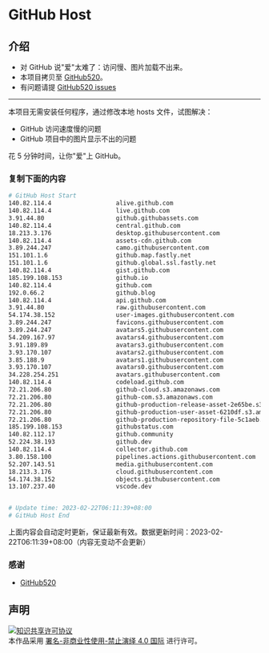 # GitHub Host
## 介绍
- 对 GitHub 说"爱"太难了：访问慢、图片加载不出来。
- 本项目拷贝至 [GitHub520](https://github.com/521xueweihan/GitHub520)。
- 有问题请提 [GitHub520 issues](https://github.com/521xueweihan/GitHub520/issues/new)

---

本项目无需安装任何程序，通过修改本地 hosts 文件，试图解决：
- GitHub 访问速度慢的问题
- GitHub 项目中的图片显示不出的问题

花 5 分钟时间，让你"爱"上 GitHub。

### 复制下面的内容
```bash
# GitHub Host Start
140.82.114.4                  alive.github.com
140.82.114.4                  live.github.com
3.91.44.80                    github.githubassets.com
140.82.114.4                  central.github.com
18.213.3.176                  desktop.githubusercontent.com
140.82.114.4                  assets-cdn.github.com
3.89.244.247                  camo.githubusercontent.com
151.101.1.6                   github.map.fastly.net
151.101.1.6                   github.global.ssl.fastly.net
140.82.114.4                  gist.github.com
185.199.108.153               github.io
140.82.114.4                  github.com
192.0.66.2                    github.blog
140.82.114.4                  api.github.com
3.91.44.80                    raw.githubusercontent.com
54.174.38.152                 user-images.githubusercontent.com
3.89.244.247                  favicons.githubusercontent.com
3.89.244.247                  avatars5.githubusercontent.com
54.209.167.97                 avatars4.githubusercontent.com
3.91.189.89                   avatars3.githubusercontent.com
3.93.170.107                  avatars2.githubusercontent.com
3.85.188.9                    avatars1.githubusercontent.com
3.93.170.107                  avatars0.githubusercontent.com
34.228.254.251                avatars.githubusercontent.com
140.82.114.4                  codeload.github.com
72.21.206.80                  github-cloud.s3.amazonaws.com
72.21.206.80                  github-com.s3.amazonaws.com
72.21.206.80                  github-production-release-asset-2e65be.s3.amazonaws.com
72.21.206.80                  github-production-user-asset-6210df.s3.amazonaws.com
72.21.206.80                  github-production-repository-file-5c1aeb.s3.amazonaws.com
185.199.108.153               githubstatus.com
140.82.112.17                 github.community
52.224.38.193                 github.dev
140.82.114.4                  collector.github.com
3.80.158.100                  pipelines.actions.githubusercontent.com
52.207.143.51                 media.githubusercontent.com
18.213.3.176                  cloud.githubusercontent.com
54.174.38.152                 objects.githubusercontent.com
13.107.237.40                 vscode.dev


# Update time: 2023-02-22T06:11:39+08:00
# GitHub Host End

```
上面内容会自动定时更新，保证最新有效。数据更新时间：2023-02-22T06:11:39+08:00（内容无变动不会更新）

### 感谢

- [GitHub520](https://github.com/521xueweihan/GitHub520)

## 声明
<a rel="license" href="https://creativecommons.org/licenses/by-nc-nd/4.0/deed.zh"><img alt="知识共享许可协议" style="border-width: 0" src="https://licensebuttons.net/l/by-nc-nd/4.0/88x31.png"></a><br>本作品采用 <a rel="license" href="https://creativecommons.org/licenses/by-nc-nd/4.0/deed.zh">署名-非商业性使用-禁止演绎 4.0 国际</a> 进行许可。